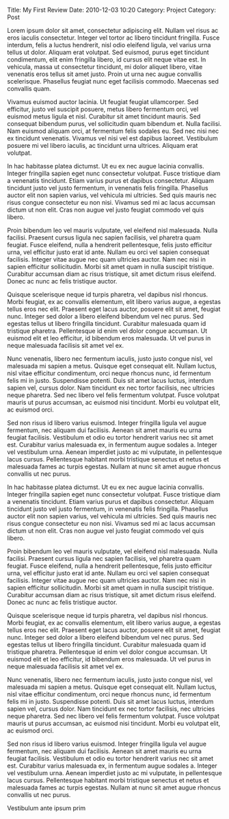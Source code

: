 Title: My First Review
Date: 2010-12-03 10:20
Category: Project
Category: Post

Lorem ipsum dolor sit amet, consectetur adipiscing elit. Nullam vel risus ac eros iaculis consectetur. Integer vel tortor ac libero tincidunt fringilla. Fusce interdum, felis a luctus hendrerit, nisl odio eleifend ligula, vel varius urna tellus ut dolor. Aliquam erat volutpat. Sed euismod, purus eget tincidunt condimentum, elit enim fringilla libero, id cursus elit neque vitae est. In vehicula, massa ut consectetur tincidunt, mi dolor aliquet libero, vitae venenatis eros tellus sit amet justo. Proin ut urna nec augue convallis scelerisque. Phasellus feugiat nunc eget facilisis commodo. Maecenas sed convallis quam.

Vivamus euismod auctor lacinia. Ut feugiat feugiat ullamcorper. Sed efficitur, justo vel suscipit posuere, metus libero fermentum orci, vel euismod metus ligula et nisl. Curabitur sit amet tincidunt mauris. Sed consequat bibendum purus, vel sollicitudin quam bibendum et. Nulla facilisi. Nam euismod aliquam orci, at fermentum felis sodales eu. Sed nec nisi nec ex tincidunt venenatis. Vivamus vel nisi vel est dapibus laoreet. Vestibulum posuere mi vel libero iaculis, ac tincidunt urna ultrices. Aliquam erat volutpat.

In hac habitasse platea dictumst. Ut eu ex nec augue lacinia convallis. Integer fringilla sapien eget nunc consectetur volutpat. Fusce tristique diam a venenatis tincidunt. Etiam varius purus et dapibus consectetur. Aliquam tincidunt justo vel justo fermentum, in venenatis felis fringilla. Phasellus auctor elit non sapien varius, vel vehicula mi ultricies. Sed quis mauris nec risus congue consectetur eu non nisi. Vivamus sed mi ac lacus accumsan dictum ut non elit. Cras non augue vel justo feugiat commodo vel quis libero.

Proin bibendum leo vel mauris vulputate, vel eleifend nisl malesuada. Nulla facilisi. Praesent cursus ligula nec sapien facilisis, vel pharetra quam feugiat. Fusce eleifend, nulla a hendrerit pellentesque, felis justo efficitur urna, vel efficitur justo erat id ante. Nullam eu orci vel sapien consequat facilisis. Integer vitae augue nec quam ultricies auctor. Nam nec nisi in sapien efficitur sollicitudin. Morbi sit amet quam in nulla suscipit tristique. Curabitur accumsan diam ac risus tristique, sit amet dictum risus eleifend. Donec ac nunc ac felis tristique auctor.

Quisque scelerisque neque id turpis pharetra, vel dapibus nisl rhoncus. Morbi feugiat, ex ac convallis elementum, elit libero varius augue, a egestas tellus eros nec elit. Praesent eget lacus auctor, posuere elit sit amet, feugiat nunc. Integer sed dolor a libero eleifend bibendum vel nec purus. Sed egestas tellus ut libero fringilla tincidunt. Curabitur malesuada quam id tristique pharetra. Pellentesque id enim vel dolor congue accumsan. Ut euismod elit et leo efficitur, id bibendum eros malesuada. Ut vel purus in neque malesuada facilisis sit amet vel ex.

Nunc venenatis, libero nec fermentum iaculis, justo justo congue nisl, vel malesuada mi sapien a metus. Quisque eget consequat elit. Nullam luctus, nisl vitae efficitur condimentum, orci neque rhoncus nunc, id fermentum felis mi in justo. Suspendisse potenti. Duis sit amet lacus luctus, interdum sapien vel, cursus dolor. Nam tincidunt ex nec tortor facilisis, nec ultricies neque pharetra. Sed nec libero vel felis fermentum volutpat. Fusce volutpat mauris ut purus accumsan, ac euismod nisi tincidunt. Morbi eu volutpat elit, ac euismod orci.

Sed non risus id libero varius euismod. Integer fringilla ligula vel augue fermentum, nec aliquam dui facilisis. Aenean sit amet mauris eu urna feugiat facilisis. Vestibulum et odio eu tortor hendrerit varius nec sit amet est. Curabitur varius malesuada ex, in fermentum augue sodales a. Integer vel vestibulum urna. Aenean imperdiet justo ac mi vulputate, in pellentesque lacus cursus. Pellentesque habitant morbi tristique senectus et netus et malesuada fames ac turpis egestas. Nullam at nunc sit amet augue rhoncus convallis ut nec purus.

In hac habitasse platea dictumst. Ut eu ex nec augue lacinia convallis. Integer fringilla sapien eget nunc consectetur volutpat. Fusce tristique diam a venenatis tincidunt. Etiam varius purus et dapibus consectetur. Aliquam tincidunt justo vel justo fermentum, in venenatis felis fringilla. Phasellus auctor elit non sapien varius, vel vehicula mi ultricies. Sed quis mauris nec risus congue consectetur eu non nisi. Vivamus sed mi ac lacus accumsan dictum ut non elit. Cras non augue vel justo feugiat commodo vel quis libero.

Proin bibendum leo vel mauris vulputate, vel eleifend nisl malesuada. Nulla facilisi. Praesent cursus ligula nec sapien facilisis, vel pharetra quam feugiat. Fusce eleifend, nulla a hendrerit pellentesque, felis justo efficitur urna, vel efficitur justo erat id ante. Nullam eu orci vel sapien consequat facilisis. Integer vitae augue nec quam ultricies auctor. Nam nec nisi in sapien efficitur sollicitudin. Morbi sit amet quam in nulla suscipit tristique. Curabitur accumsan diam ac risus tristique, sit amet dictum risus eleifend. Donec ac nunc ac felis tristique auctor.

Quisque scelerisque neque id turpis pharetra, vel dapibus nisl rhoncus. Morbi feugiat, ex ac convallis elementum, elit libero varius augue, a egestas tellus eros nec elit. Praesent eget lacus auctor, posuere elit sit amet, feugiat nunc. Integer sed dolor a libero eleifend bibendum vel nec purus. Sed egestas tellus ut libero fringilla tincidunt. Curabitur malesuada quam id tristique pharetra. Pellentesque id enim vel dolor congue accumsan. Ut euismod elit et leo efficitur, id bibendum eros malesuada. Ut vel purus in neque malesuada facilisis sit amet vel ex.

Nunc venenatis, libero nec fermentum iaculis, justo justo congue nisl, vel malesuada mi sapien a metus. Quisque eget consequat elit. Nullam luctus, nisl vitae efficitur condimentum, orci neque rhoncus nunc, id fermentum felis mi in justo. Suspendisse potenti. Duis sit amet lacus luctus, interdum sapien vel, cursus dolor. Nam tincidunt ex nec tortor facilisis, nec ultricies neque pharetra. Sed nec libero vel felis fermentum volutpat. Fusce volutpat mauris ut purus accumsan, ac euismod nisi tincidunt. Morbi eu volutpat elit, ac euismod orci.

Sed non risus id libero varius euismod. Integer fringilla ligula vel augue fermentum, nec aliquam dui facilisis. Aenean sit amet mauris eu urna feugiat facilisis. Vestibulum et odio eu tortor hendrerit varius nec sit amet est. Curabitur varius malesuada ex, in fermentum augue sodales a. Integer vel vestibulum urna. Aenean imperdiet justo ac mi vulputate, in pellentesque lacus cursus. Pellentesque habitant morbi tristique senectus et netus et malesuada fames ac turpis egestas. Nullam at nunc sit amet augue rhoncus convallis ut nec purus.

Vestibulum ante ipsum prim